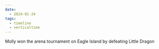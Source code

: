```yaml
---
date:
  - 2024-01-24
tags:
  - timeline
  - verticaltime
---
```

<span
class='ob-timelines' data-date='144-00' data-title='A Small Winner' data-class='orange' data-img = 'Images/MollyImage.png' data-type='range' data-end='144-00'>
Molly won the arena tournament on Eagle Island by defeating Little Dragon
</span>